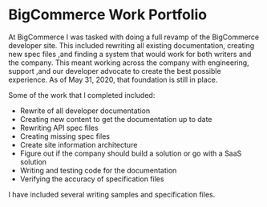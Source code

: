 # BigCommerce Work Portfolio

At BigCommerce I was tasked with doing a full revamp of the BigCommerce developer site. This included rewriting all existing documentation, creating new spec files ,and finding a system that would work for both writers and the company. This meant working across the company with engineering, support ,and our developer advocate to create the best possible experience. As of May 31, 2020, that foundation is still in place.

Some of the work that I completed included:

* Rewrite of all developer documentation
* Creating new content to get the documentation up to date
* Rewriting API spec files
* Creating missing spec files
* Create site information architecture
* Figure out if the company should build a solution or go with a SaaS solution
* Writing and testing code for the documentation
* Verifying the accuracy of specification files

I have included several writing samples and specification files.
